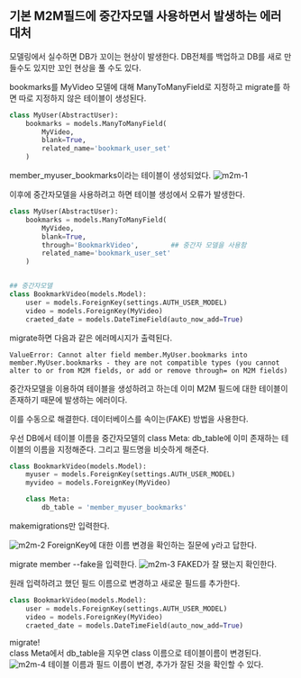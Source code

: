 ## 기본 M2M필드에 중간자모델 사용하면서 발생하는 에러 대처

모델링에서 실수하면 DB가 꼬이는 현상이 발생한다. DB전체를 백업하고 DB를 새로 만들수도 있지만 꼬인 현상을 풀 수도 있다. 

bookmarks를 MyVideo 모델에 대해 ManyToManyField로 지정하고 migrate를 하면 따로 지정하지 않은 테이블이 생성된다.

```python
class MyUser(AbstractUser):
    bookmarks = models.ManyToManyField(
        MyVideo,
        blank=True,
        related_name='bookmark_user_set'
    )
```
member_myuser_bookmarks이라는 테이블이 생성되었다.
![m2m-1](https://s15.postimg.org/iogsu5c0r/0223_1.png)

이후에 중간자모델을 사용하려고 하면 테이블 생성에서 오류가 발생한다. 

```python
class MyUser(AbstractUser):
    bookmarks = models.ManyToManyField(
        MyVideo,
        blank=True,
        through='BookmarkVideo',		## 중간자 모델을 사용함
        related_name='bookmark_user_set'
    )


## 중간자모델
class BookmarkVideo(models.Model):
    user = models.ForeignKey(settings.AUTH_USER_MODEL)
    video = models.ForeignKey(MyVideo)
    craeted_date = models.DateTimeField(auto_now_add=True)
```
migrate하면 다음과 같은 에러메시지가 출력된다.   
```
ValueError: Cannot alter field member.MyUser.bookmarks into member.MyUser.bookmarks - they are not compatible types (you cannot alter to or from M2M fields, or add or remove through= on M2M fields)
```
중간자모델을 이용하여 테이블을 생성하려고 하는데 이미 M2M 필드에 대한 테이블이 존재하기 때문에 발생하는 에러이다. 

이를 수동으로 해결한다. 데이터베이스를 속이는(FAKE) 방법을 사용한다.

우선 DB에서 테이블 이름을 중간자모델의 class Meta: db_table에 이미 존재하는 테이블의 이름을 지정해준다. 그리고 필드명을 비슷하게 해준다. 
```python
class BookmarkVideo(models.Model):
    myuser = models.ForeignKey(settings.AUTH_USER_MODEL)
    myvideo = models.ForeignKey(MyVideo)

    class Meta:
        db_table = 'member_myuser_bookmarks'
```

makemigrations만 입력한다. 

![m2m-2](https://s28.postimg.org/aqao94ybh/0223_2.png)
ForeignKey에 대한 이름 변경을 확인하는 질문에 y라고 답한다.

migrate member --fake을 입력한다. 
![m2m-3](https://s22.postimg.org/rws16d1kh/0223_3.png)
FAKED가 잘 됐는지 확인한다. 

원래 입력하려고 했던 필드 이름으로 변경하고 새로운 필드를 추가한다.   

```python
class BookmarkVideo(models.Model):
    user = models.ForeignKey(settings.AUTH_USER_MODEL)
    video = models.ForeignKey(MyVideo)
    craeted_date = models.DateTimeField(auto_now_add=True)
```
migrate!  
class Meta에서 db_table을 지우면 class 이름으로 테이블이름이 변경된다. 
![m2m-4](https://s31.postimg.org/hn16mledn/0223_4.png)
테이블 이름과 필드 이름이 변경, 추가가 잘된 것을 확인할 수 있다.  
